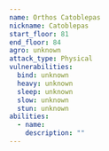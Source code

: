 ```yaml
---
name: Orthos Catoblepas
nickname: Catoblepas
start_floor: 81
end_floor: 84
agro: unknown
attack_type: Physical
vulnerabilities:
  bind: unknown
  heavy: unknown
  sleep: unknown
  slow: unknown
  stun: unknown
abilities:
  - name: 
    description: ""
---
```

